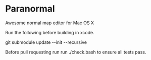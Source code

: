 Paranormal
==========

Awesome normal map editor for Mac OS X

Run the following before building in xcode. 

git submodule update --init --recursive

Before pull requesting run run ./check.bash to ensure all tests pass.
